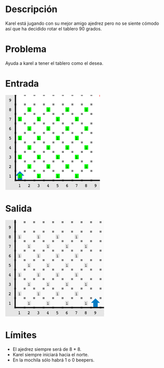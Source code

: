 # Descripción

Karel está jugando con su mejor amigo ajedrez pero no se siente cómodo así que ha decidido rotar el tablero 90 grados.

# Problema
 Ayuda a karel a tener el tablero como el desea.

# Entrada 
 ![entrada](entrada.png)

# Salida
![salida](salida.png)

# Límites

* El ajedrez siempre será de 8 * 8.
* Karel siempre iniciará hacia el norte.
* En la mochila sólo habrá 1 o 0 beepers.